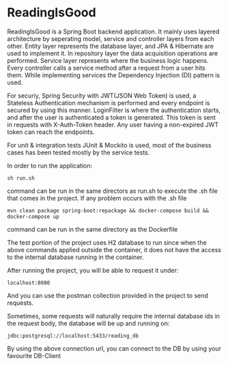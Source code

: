 # ReadingIsGood


  ReadingIsGood is a Spring Boot backend application.
It mainly uses layered architecture by seperating model, service and controller layers from each other.
Entity layer represents the database layer, and JPA & Hibernate are used to implement it. In repository layer the data acquisition operations are performed.
Service layer represents where the business logic happens. Every controller calls a service method after a request from a user hits them. While implementing
services the Dependency Injection (DI) pattern is used.

For securiy, Spring Security with JWT(JSON Web Token) is used, a Stateless Authentication mechanism is performed and every endpoint is secured by using this manner. LoginFilter is where the authentication starts, and after the user is authenticated a token is generated. This token is sent in requests with X-Auth-Token header. Any user having a non-expired JWT token can reach the endpoints.

For unit & integration tests JUnit & Mockito is used, most of the business cases has been tested mostly by the service tests.

In order to run the application: 

    sh run.sh
    
command can be run in the same directors as run.sh to execute the .sh file that comes in the project. If any problem occurs with the .sh file 

    mvn clean package spring-boot:repackage && docker-compose build && docker-compose up
    
command can be run in the same directory as the Dockerfile

The test portion of the project uses H2 database to run since when the above commands applied outside the container, it does not have the access to the internal database running in the container.

After running the project, you will be able to request it under:

    localhost:8080

And you can use the postman collection provided in the project to send requests.

Sometimes, some requests will naturally require the internal database ids in the request body, the database will be up and running on:

    jdbc:postgresql://localhost:5433/reading_db
    
By using the above connection url, you can connect to the DB by using your favourite DB-Client

